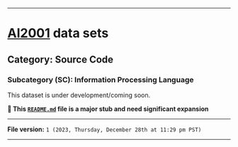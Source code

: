 
***

# [AI2001](https://github.com/seanpm2001/AI2001/) data sets

## Category: Source Code

### Subcategory (SC): Information Processing Language

This dataset is under development/coming soon.

**🌱️ This [`README.md`](/README.md) file is a major stub and need significant expansion**

***

**File version:** `1 (2023, Thursday, December 28th at 11:29 pm PST)`

***
